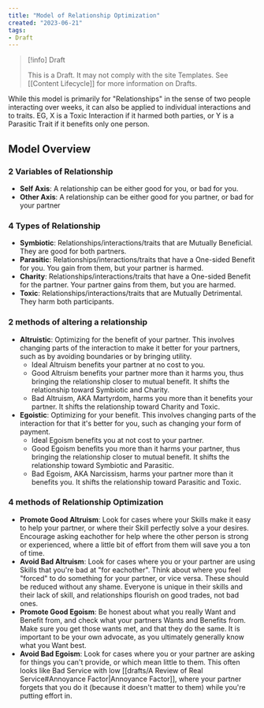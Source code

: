```yaml
---
title: "Model of Relationship Optimization"
created: "2023-06-21"
tags:
- Draft
---
```

> [!info] Draft
>
> This is a Draft. It may not comply with the site Templates. See [[Content Lifecycle]] for more information on Drafts.

While this model is primarily for "Relationships" in the sense of two people interacting over weeks, it can also be applied to individual interactions and to traits. EG, X is a Toxic Interaction if it harmed both parties, or Y is a Parasitic Trait if it benefits only one person.

## Model Overview

### 2 Variables of Relationship

- **Self Axis**: A relationship can be either good for you, or bad for you.
- **Other Axis**: A relationship can be either good for you partner, or bad for your partner

### 4 Types of Relationship

- **Symbiotic**: Relationships/interactions/traits that are Mutually Beneficial. They are good for both partners.
- **Parasitic**: Relationships/interactions/traits that have a One-sided Benefit for you. You gain from them, but your partner is harmed.
- **Charity**: Relationships/interactions/traits that have a One-sided Benefit for the partner. Your partner gains from them, but you are harmed.
- **Toxic**: Relationships/interactions/traits that are Mutually Detrimental. They harm both participants.

### 2 methods of altering a relationship

- **Altruistic**: Optimizing for the benefit of your partner. This involves changing parts of the interaction to make it better for your partners, such as by avoiding boundaries or by bringing utility.
  - Ideal Altruism benefits your partner at no cost to you.
  - Good Altruism benefits your partner more than it harms you, thus bringing the relationship closer to mutual benefit. It shifts the relationship toward Symbiotic and Charity.
  - Bad Altruism, AKA Martyrdom, harms you more than it benefits your partner. It shifts the relationship toward Charity and Toxic.
- **Egoistic**: Optimizing for your benefit. This involves changing parts of the interaction for that it's better for you, such as changing your form of payment.
  - Ideal Egoism benefits you at not cost to your partner.
  - Good Egoism benefits you more than it harms your partner, thus bringing the relationship closer to mutual benefit. It shifts the relationship toward Symbiotic and Parasitic.
  - Bad Egoism, AKA Narcissism, harms your partner more than it benefits you. It shifts the relationship toward Parasitic and Toxic.

### 4 methods of Relationship Optimization

- **Promote Good Altruism**: Look for cases where your Skills make it easy to help your partner, or where their Skill perfectly solve a your desires. Encourage asking eachother for help where the other person is strong or experienced, where a little bit of effort from them will save you a ton of time.
- **Avoid Bad Altruism**: Look for cases where you or your partner are using Skills that you're bad at "for eachother". Think about where you feel "forced" to do something for your partner, or vice versa. These should be reduced without any shame. Everyone is unique in their skills and their lack of skill, and relationships flourish on good trades, not bad ones.
- **Promote Good Egoism**: Be honest about what you really Want and Benefit from, and check what your partners Wants and Benefits from. Make sure you get those wants met, and that they do the same. It is important to be your own advocate, as you ultimately generally know what you Want best.
- **Avoid Bad Egoism**: Look for cases where you or your partner are asking for things you can't provide, or which mean little to them. This often looks like Bad Service with low [[drafts/A Review of Real Service#Annoyance Factor|Annoyance Factor]], where your partner forgets that you do it (because it doesn't matter to them) while you're putting effort in.
